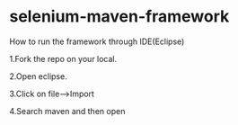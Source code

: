 # selenium-maven-framework

How to run the framework through IDE(Eclipse)

1.Fork the repo on your local.

2.Open eclipse.

3.Click on file-->Import

4.Search maven and then open 
